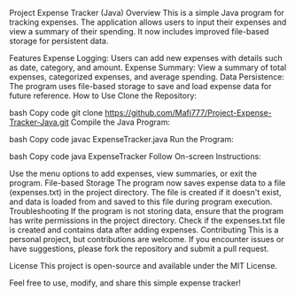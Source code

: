 Project Expense Tracker (Java)
Overview
This is a simple Java program for tracking expenses. The application allows users to input their expenses and view a summary of their spending. It now includes improved file-based storage for persistent data.

Features
Expense Logging: Users can add new expenses with details such as date, category, and amount.
Expense Summary: View a summary of total expenses, categorized expenses, and average spending.
Data Persistence: The program uses file-based storage to save and load expense data for future reference.
How to Use
Clone the Repository:

bash
Copy code
git clone https://github.com/Mafi777/Project-Expense-Tracker-Java.git
Compile the Java Program:

bash
Copy code
javac ExpenseTracker.java
Run the Program:

bash
Copy code
java ExpenseTracker
Follow On-screen Instructions:

Use the menu options to add expenses, view summaries, or exit the program.
File-based Storage
The program now saves expense data to a file (expenses.txt) in the project directory.
The file is created if it doesn't exist, and data is loaded from and saved to this file during program execution.
Troubleshooting
If the program is not storing data, ensure that the program has write permissions in the project directory.
Check if the expenses.txt file is created and contains data after adding expenses.
Contributing
This is a personal project, but contributions are welcome. If you encounter issues or have suggestions, please fork the repository and submit a pull request.

License
This project is open-source and available under the MIT License.

Feel free to use, modify, and share this simple expense tracker!
